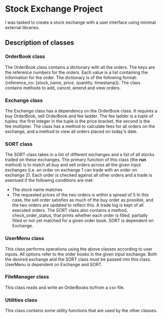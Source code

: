 # Stock Exchange Project
I was tasked to create a stock exchange with a user interface using minimal external libraries.

## Description of classes

### OrderBook class
The OrderBook class contains a dictionary with all the orders. The keys are the reference numbers for the orders. Each value is a list containing the information for the order. The dictionary is of the following format: {reference_no: [stock_name, price, quantity, timestamp]}. The class contains methods to add, cancel, amend and view orders.

### Exchange class
The Exchange class has a dependency on the OrderBook class. It requires a buy OrderBook, sell OrderBook and fee ladder. The fee ladder is a tuple of tuples: the first integer in the tuple is the price bracket, the second is the fee multiplier. The class has a method to calculate fees for all orders on the exchange, and a method to view all orders placed on today's date.

### SORT class
The SORT class takes in a list of different exchanges and a list of all stocks traded on these exchanges. The primary function of this class (the __run__ method) is to match all buy and sell orders across all the given input exchanges (i.e. an order on exchange 1 can trade with an order on exchange 2). Each order is checked against all other orders and a trade is exectued if the following conditions are met:
- The stock name matches
- The requested prices of the two orders is within a spread of 5
In this case, the sell order satisfies as much of the buy order as possible, and the two orders are updated to reflect this. A trade log is kept of all executed orders. The SORT class also contains a method, check_order_status, that prints whether each order is filled, partially filled or not yet matched for a given order book.
SORT is dependent on Exchange.

### UserMenu class
This class performs operations using the above classes according to user inputs. All options refer to the order books in the given input exchange. Both the desired exchange and the SORT class must be passed into this class. UserMenu is dependent on Exchange and SORT.

### FileManager class
This class reads and write an OrderBooks to/from a csv file.

### Utilities class
This class contains some utility functions that are used by the other classes.
